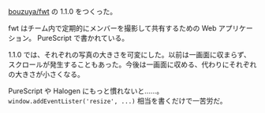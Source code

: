 [bouzuya/fwt][] の 1.1.0 をつくった。

fwt はチーム内で定期的にメンバーを撮影して共有するための Web アプリケーション。 PureScript で書かれている。

1.1.0 では、それぞれの写真の大きさを可変にした。以前は一画面に収まらず、スクロールが発生することもあった。今後は一画面に収める、代わりにそれぞれの大きさが小さくなる。

PureScript や Halogen にもっと慣れないと……。 `window.addEventLister('resize', ...)` 相当を書くだけで一苦労だ。

[bouzuya/fwt]: https://github.com/bouzuya/fwt
